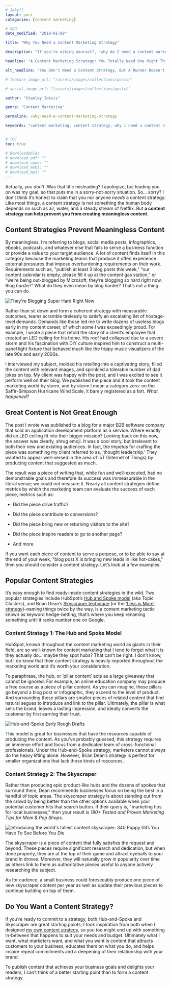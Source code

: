 ```yaml
---
# Jekyll
layout: post
categories: [content marketing]

# SEO
date_modified: "2019-01-09"

title: "Why You Need a Content Marketing Strategy"

description: "If you're asking yourself, 'why do I need a content marketing strategy?' then you've come to the right place. Discover what a content marketing strategy is for and how it can help you write meaningful content that delivers results."

headline: "A Content Marketing Strategy: You Totally Need One Right This Second"

alt_headline: "You Don't Need a Content Strategy, But A Runner Doesn't Need Shoes Either"

# feature_image_url: "/assets/images/collections/posts/"

# social_image_url: "/assets/images/collections/posts/"

author: "Stanley Idesis"

genre: "Content Marketing"

permalink: /why-need-a-content-marketing-strategy

keywords: "content marketing, content strategy, why i need a content strategy, why do you need a content marketing strategy"


# TOC
toc: true

# Downloadables
# download_pdf: ""
# download_epub: ""
# download_mobi: ""
# download_mp3: ""
---
```

Actually, you *don’t*. Was that title misleading? I apologize, but leading you on was my goal, so that puts me in a sorry-not-sorry situation. So… sorry? I don’t think it’s honest to claim that you nor anyone *needs* a content strategy. Like most things, a content strategy is not something the human body depends on such as air, water, and a steady stream of Netflix. But **a content strategy can help prevent you from creating meaningless content.**

## Content Strategies Prevent Meaningless Content 

By meaningless, I’m referring to blogs, social media posts, infographics, ebooks, podcasts, and whatever else that fails to serve a business function or provide a value to your target audience. A lot of content finds itself in this category because the marketing teams that produce it often experience external pressures that impose overburdening requirements on their work. Requirements such as, "publish at least 3 blog posts this week," “our content calendar is empty, please fill it up at the content gas station,” or “we’re being out-blogged by Microsoft, they’re blogging so hard right now. Blog *harder!*” What do they even mean by blog harder? That’s not a thing you can do.

![They're Blogging Super Hard Right Now](/assets/images/collections/posts/2019-01-09-why-you-need-a-content-strategy/we-are-blogging-so-hard-right-now.png)

Rather than sit down and form a coherent strategy with measurable outcomes, teams scramble tirelessly to satisfy an escalating list of hostage-level demands. Demands like those led me to write dozens of useless blogs early in my content career, of which some I was exceedingly proud. For example, I wrote a piece that retold the story of a client’s employee that created an LED ceiling for his home. His roof had collapsed due to a severe storm and his fascination with DIY culture inspired him to construct a multi-panel light fixture that behaved much like the trippy music visualizers of the late 90s and early 2000s.

I interviewed my subject, molded his retelling into a captivating story, filled the content with relevant images, and sprinkled a tolerable number of dad jokes on top. My client was happy with the post, and I was excited to see it perform well on their blog. We published the piece and it took the content marketing world by storm, and by storm I mean a category zero: on the Saffir-Simpson Hurricane Wind Scale, it barely registered as a fart. *What happened?*

## Great Content is Not Great Enough

The post I wrote was published to a blog for a major B2B software company that sold an application development platform as a service. Where exactly did an LED ceiling fit into their bigger mission? Looking back on this now, the answer was clearly, shrug emoji. It was a cool story, but irrelevant to both their new and existing audiences. In fact, the impetus for crafting the piece was something my client referred to as, ‘thought leadership.’ They wanted to appear well-versed in the area of IoT (Internet of Things) by producing content that suggested as much.

The result was a piece of writing that, while fun and well-executed, had no demonstrable goals and therefore its success was immeasurable in the literal sense; we could not measure it. Nearly all content strategies define metrics by which the marketing team can evaluate the success of each piece, metrics such as:

* Did the piece drive traffic?

* Did the piece contribute to conversions?

* Did the piece bring new or returning visitors to the site?

* Did the piece inspire readers to go to another page?

* And more

If you want each piece of content to serve a purpose, or to be able to say at the end of your week, "blog post X is bringing new leads in like hot-cakes," then you should consider a content strategy. Let’s look at a few examples.

## Popular Content Strategies

It’s easy enough to find ready-made content strategies in the wild. Two popular strategies include HubSpot’s [Hub and Spoke model](https://blog.hubspot.com/news-trends/topic-clusters-seo) (aka Topic Clusters), and Brian Dean’s [Skyscraper technique](https://backlinko.com/skyscraper-technique) (or the [‘Less is More’ strategy](https://buzzsumo.com/blog/less-content-strategy/))–naming things twice by the way, is a content marketing tactic known as keyword hedge-betting, that’s where you keep renaming something until it ranks number one on Google.

### Content Strategy 1: The Hub and Spoke Model

HubSpot, known throughout the content marketing world as giants in their field, are so well-known for content marketing that I tend to forget what it is they actually do… maybe they spot hubs? That can’t be right. I don’t know, but I do know that their content strategy is heavily imported throughout the marketing world and it’s worth your consideration.

To paraphrase, the hub, or ‘pillar content’ acts as a large giveaway that cannot be ignored. For example, an online education company may produce a free course as a piece of pillar content. As you can imagine, these pillars go beyond a blog post or infographic, they ascend to the level of product. And surrounding these pillars are smaller pieces of related content that find natural segues to introduce and link to the pillar. Ultimately, the pillar is what sells the brand, leaves a lasting impression, and ideally converts the customer by first earning their trust.

![Hub-and-Spoke Early Rough Drafts](/assets/images/collections/posts/2019-01-09-why-you-need-a-content-strategy/hub-and-spoke-rough-drafts.png)

This model is great for businesses that have the resources capable of producing the content. As you’ve probably guessed, this strategy requires an immense effort and focus from a dedicated team of cross-functional professionals. Under the Hub-and-Spoke strategy, marketers cannot always do the heavy lifting alone. However, Brian Dean’s strategy is perfect for smaller organizations that lack those kinds of resources.

### Content Strategy 2: The Skyscraper

Rather than producing epic product-like hubs and the dozens of spokes that surround them, Dean recommends businesses focus on being the best in a handful of topic areas. The skyscraper strategy is about standing out from the crowd by being better than the other options available when your potential customer hits that search button. If their query is, "marketing tips for local businesses," then your result is *180+ Tested and Proven Marketing Tips for Mom & Pop Shops*.

![Introducing the world's tallest content skyscraper: 340 Puppy Gifs You Have To See Before You Die](/assets/images/collections/posts/2019-01-09-why-you-need-a-content-strategy/worlds-tallest-content-skyscraper-340-puppy-gifs.png)

The skyscraper is a piece of content that fully satisfies the request and beyond. These pieces require significant research and dedication, but when done properly, they are at the top of their game and attract eyeballs to your brand in droves. Moreover, they will naturally grow in popularity over time as others link to them as authoritative pieces useful to anyone actively researching the subject.

As for cadence, a small business could foreseeably produce one piece of new skyscraper content per year as well as update their previous pieces to continue building on top of them.

## Do You Want a Content Strategy?

If you’re ready to commit to a strategy, both Hub-and-Spoke and Skyscraper are great starting points; I took inspiration from both when I designed [my own content strategy](https://www.stanleyidesis.com/courses/full-funnel-content), so you too might end up with something in-between that happens to suit your needs and budget. Ultimately what I want, what marketers want, and what you want is content that attracts customers to your business, educates them on what you do, and helps inspire repeat commitments and a deepening of their relationship with your brand.

To publish content that achieves your business goals and delights your readers, I can’t think of a better starting point than to form a content strategy.
